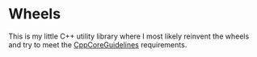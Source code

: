 # Wheels

This is my little C++ utility library where I most likely reinvent the wheels and try to meet the [CppCoreGuidelines](https://github.com/isocpp/CppCoreGuidelines) requirements.
